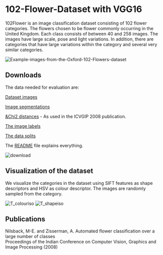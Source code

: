 # 102-Flower-Dataset with VGG16 

102Flower is an image classification dataset consisting of 102 flower categories. The flowers chosen to be flower commonly occurring in the United Kingdom. Each class consists of between 40 and 258 images.
The images have large scale, pose and light variations. In addition, there are categories that have large variations within the category and several very similar categories.

![Example-images-from-the-Oxford-102-Flowers-dataset](https://github.com/user-attachments/assets/9014374f-fcf5-477e-ac65-cb898641dec8)
 

## Downloads
The data needed for evaluation are:

[Dataset images](https://www.robots.ox.ac.uk/~vgg/data/flowers/102/102flowers.tgz)

[Image segmentations](https://www.robots.ox.ac.uk/~vgg/data/flowers/102/102segmentations.tgz)

[&Chi2 distances](https://www.robots.ox.ac.uk/~vgg/data/flowers/102/distancematrices102.mat) - As used in the ICVGIP 2008 publication.

[The image labels](https://www.robots.ox.ac.uk/~vgg/data/flowers/102/imagelabels.mat)

[The data splits](https://www.robots.ox.ac.uk/~vgg/data/flowers/102/setid.mat)

The [README](https://thor.robots.ox.ac.uk/flowers/102/README.txt) file explains everything.

![download](https://github.com/user-attachments/assets/516f3ee6-c51d-4b98-8a97-0ed16292d4b9)


## Visualization of the dataset
We visualize the categories in the dataset using SIFT features as shape descriptors and HSV as colour descriptor. The images are randomly sampled from the category.

![T_colouriso](https://github.com/user-attachments/assets/0d8d53d0-9317-421e-9f02-61c5ede954de) ![T_shapeiso](https://github.com/user-attachments/assets/078f70b0-bf8a-49c4-ac8a-695a29eb7c39)


## Publications

Nilsback, M-E. and Zisserman, A.
Automated flower classification over a large number of classes  
Proceedings of the Indian Conference on Computer Vision, Graphics and Image Processing (2008)

